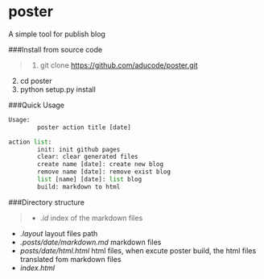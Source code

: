 # poster
A simple tool for publish blog

###Install from source code

>1. git clone https://github.com/aducode/poster.git
2. cd poster
3. python setup.py install

###Quick Usage

```python
Usage:
        poster action title [date]

action list:
        init: init github pages
        clear: clear generated files
        create name [date]: create new blog
        remove name [date]: remove exist blog
        list [name] [date]: list blog
        build: markdown to html
```

###Directory structure

>* *.id* index of the markdown files
* *.layout*  layout files path
* *.posts/date/markdown.md*  markdown files
* *posts/date/html.html*  html files, when excute poster build, the html files translated fom markdown files
* *index.html* 
